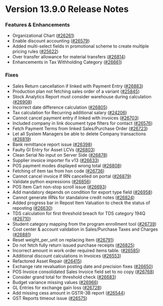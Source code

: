 # Version 13.9.0 Release Notes

### Features & Enhancements
- Organizational Chart ([#26261](https://github.com/netmanthan/shoperho/pull/26261))
- Enable discount accounting ([#26579](https://github.com/netmanthan/shoperho/pull/26579))
- Added multi-select fields in promotional scheme to create multiple pricing rules ([#25622](https://github.com/netmanthan/shoperho/pull/25622))
- Over transfer allowance for material transfers ([#26814](https://github.com/netmanthan/shoperho/pull/26814))
- Enhancements in Tax Withholding Category ([#26661](https://github.com/netmanthan/shoperho/pull/26661))

### Fixes
- Sales Return cancellation if linked with Payment Entry ([#26883](https://github.com/netmanthan/shoperho/pull/26883))
- Production plan not fetching sales order of a variant ([#25845](https://github.com/netmanthan/shoperho/pull/25845))
- Stock Analytics Report must consider warehouse during calculation ([#26908](https://github.com/netmanthan/shoperho/pull/26908))
- Incorrect date difference calculation ([#26805](https://github.com/netmanthan/shoperho/pull/26805))
- Tax calculation for Recurring additional salary ([#24206](https://github.com/netmanthan/shoperho/pull/24206))
- Cannot cancel payment entry if linked with invoices ([#26703](https://github.com/netmanthan/shoperho/pull/26703))
- Included company in link document type filters for contact ([#26576](https://github.com/netmanthan/shoperho/pull/26576))
- Fetch Payment Terms from linked Sales/Purchase Order ([#26723](https://github.com/netmanthan/shoperho/pull/26723))
- Let all System Managers be able to delete Company transactions ([#26819](https://github.com/netmanthan/shoperho/pull/26819))
- Bank remittance report issue ([#26398](https://github.com/netmanthan/shoperho/pull/26398))
- Faulty Gl Entry for Asset LCVs ([#26803](https://github.com/netmanthan/shoperho/pull/26803))
- Clean Serial No input on Server Side ([#26878](https://github.com/netmanthan/shoperho/pull/26878))
- Supplier invoice importer fix v13 ([#26633](https://github.com/netmanthan/shoperho/pull/26633))
- POS payment modes displayed wrong total ([#26808](https://github.com/netmanthan/shoperho/pull/26808))
- Fetching of item tax from hsn code ([#26736](https://github.com/netmanthan/shoperho/pull/26736))
- Cannot cancel invoice if IRN cancelled on portal ([#26879](https://github.com/netmanthan/shoperho/pull/26879))
- Validate python expressions ([#26856](https://github.com/netmanthan/shoperho/pull/26856))
- POS Item Cart non-stop scroll issue ([#26693](https://github.com/netmanthan/shoperho/pull/26693))
- Add mandatory depends on condition for export type field ([#26958](https://github.com/netmanthan/shoperho/pull/26958))
- Cannot generate IRNs for standalone credit notes ([#26824](https://github.com/netmanthan/shoperho/pull/26824))
- Added progress bar in Repost Item Valuation to check the status of reposting ([#26630](https://github.com/netmanthan/shoperho/pull/26630))
- TDS calculation for first threshold breach for TDS category 194Q ([#26710](https://github.com/netmanthan/shoperho/pull/26710))
- Student category mapping from the program enrollment tool ([#26739](https://github.com/netmanthan/shoperho/pull/26739))
- Cost center & account validation in Sales/Purchase Taxes and Charges ([#26881](https://github.com/netmanthan/shoperho/pull/26881))
- Reset weight_per_unit on replacing Item ([#26791](https://github.com/netmanthan/shoperho/pull/26791))
- Do not fetch fully return issued purchase receipts ([#26825](https://github.com/netmanthan/shoperho/pull/26825))
- Incorrect amount in work order required items table.  ([#26585](https://github.com/netmanthan/shoperho/pull/26585))
- Additional discount calculations in Invoices ([#26553](https://github.com/netmanthan/shoperho/pull/26553))
- Refactored Asset Repair ([#26415](https://github.com/netmanthan/shoperho/pull/25798))
- Exchange rate revaluation posting date and precision fixes ([#26650](https://github.com/netmanthan/shoperho/pull/26650))
- POS Invoice consolidated Sales Invoice field set to no copy ([#26768](https://github.com/netmanthan/shoperho/pull/26768))
- Consider grand total for threshold check ([#26683](https://github.com/netmanthan/shoperho/pull/26683))
- Budget variance missing values ([#26966](https://github.com/netmanthan/shoperho/pull/26966))
- GL Entries for exchange gain loss ([#26728](https://github.com/netmanthan/shoperho/pull/26728))
- Add missing cess amount in GSTR-3B report ([#26544](https://github.com/netmanthan/shoperho/pull/26544))
- GST Reports timeout issue ([#26575](https://github.com/netmanthan/shoperho/pull/26575))